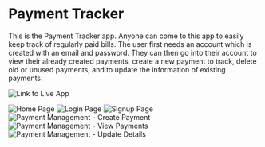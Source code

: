 # Payment Tracker

  This is the Payment Tracker app. Anyone can come to this app to easily keep track of regularly paid bills. The user first needs an account which is created with an email
  and password. They can then go into their account to view their already created payments, create a new payment to track, delete old or unused payments, and to update the information
  of existing payments.

  ![Link to Live App](https://node-bill-app.herokuapp.com/)

  ![Home Page](https://node-bill-app.herokuapp.com/public/img/home_page.png)
  ![Login Page](login_page.png)
  ![Signup Page](signup_page.png)
  ![Payment Management - Create Payment](payment_management_payment_creation.png)
  ![Payment Management - View Payments](payment_management_results.png)
  ![Payment Management - Update Details](payment_management_update_details.png)
